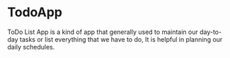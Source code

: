 # TodoApp

ToDo List App is a kind of app that generally used to maintain our day-to-day tasks or list everything that we have to do, It is helpful in planning our daily schedules.
